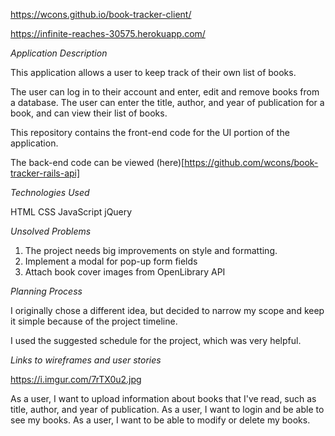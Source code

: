 https://wcons.github.io/book-tracker-client/

https://infinite-reaches-30575.herokuapp.com/


*Application Description*

This application allows a user to keep track of their own list of books.

The user can log in to their account and enter, edit and remove books from a database.  The user can enter the title, author, and year of publication for a book, and can view their list of books.

This repository contains the front-end code for the UI portion of the application.

The back-end code can be viewed (here)[https://github.com/wcons/book-tracker-rails-api]


*Technologies Used*

HTML
CSS
JavaScript
jQuery

*Unsolved Problems*

1. The project needs big improvements on style and formatting.
2. Implement a modal for pop-up form fields
3. Attach book cover images from OpenLibrary API

*Planning Process*

I originally chose a different idea, but decided to narrow my scope and keep it simple because of the project timeline.

I used the suggested schedule for the project, which was very helpful.

*Links to wireframes and user stories*

https://i.imgur.com/7rTX0u2.jpg

As a user, I want to upload information about books that I've read, such as
title, author, and year of publication.
As a user, I want to login and be able to see my books.
As a user, I want to be able to modify or delete my books.
